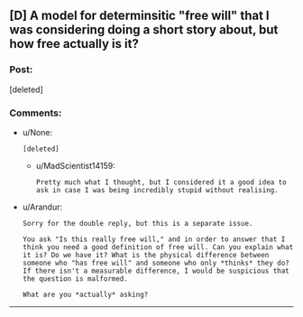 ## [D] A model for determinsitic "free will" that I was considering doing a short story about, but how free actually is it?

### Post:

[deleted]

### Comments:

- u/None:
  ```
  [deleted]
  ```

  - u/MadScientist14159:
    ```
    Pretty much what I thought, but I considered it a good idea to ask in case I was being incredibly stupid without realising.
    ```

- u/Arandur:
  ```
  Sorry for the double reply, but this is a separate issue. 

  You ask "Is this really free will," and in order to answer that I think you need a good definition of free will. Can you explain what it is? Do we have it? What is the physical difference between someone who "has free will" and someone who only *thinks* they do? If there isn't a measurable difference, I would be suspicious that the question is malformed. 

  What are you *actually* asking?
  ```

---

